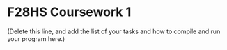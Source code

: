 # F28HS Coursework 1

(Delete this line, and add the list of your tasks and how to compile and run your program here.)
